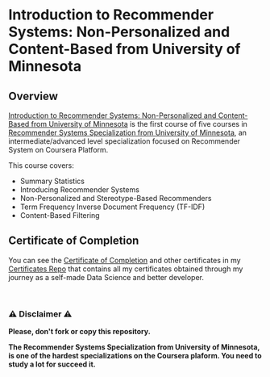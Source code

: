 # Introduction to Recommender Systems: Non-Personalized and Content-Based from University of Minnesota

## Overview
[Introduction to Recommender Systems: Non-Personalized and Content-Based from University of Minnesota](https://www.coursera.org/learn/recommender-systems-introduction) is the first course of five courses in [Recommender Systems Specialization from University of Minnesota](https://www.coursera.org/specializations/recommender-systems), an intermediate/advanced level specialization focused on Recommender System on Coursera Platform.

This course covers:

- Summary Statistics
- Introducing Recommender Systems
- Non-Personalized and Stereotype-Based Recommenders
- Term Frequency Inverse Document Frequency (TF-IDF)
- Content-Based Filtering

## Certificate of Completion
You can see the [Certificate of Completion](https://github.com/AlessandroCorradini/Certificates/blob/master/Coursera%20-%20Introduction%20to%20Recommender%20Systems%20Non%20Personalized%20and%20Content%20Based%20-%20University%20of%20Minnesota.pdf) and other certificates in my [Certificates Repo](https://github.com/AlessandroCorradini/Certificates) that contains all my certificates obtained through my journey as a self-made Data Science and better developer.

<br/>

### ⚠️ Disclaimer ⚠️
**Please, don't fork or copy this repository.**

**The Recommender Systems Specialization from University of Minnesota, is one of the hardest specializations on the Coursera plaform. You need to study a lot for succeed it.**